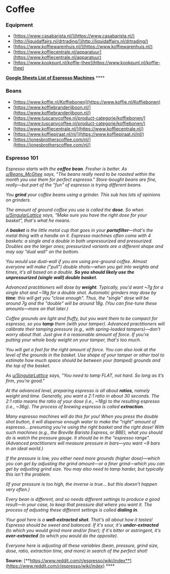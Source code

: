 # Coffee

### Equipment

* [https://www.casabarista.nl/](https://www.casabarista.nl/)
* [http://liquidaffairs.nl/drtrading/](http://liquidaffairs.nl/drtrading/)
* [https://www.koffiewarenhuis.nl/](https://www.koffiewarenhuis.nl/)
* [https://www.koffiecentrale.nl/apparatuur](https://www.koffiecentrale.nl/apparatuur)
* [https://www.kookpunt.nl/koffie-thee](https://www.kookpunt.nl/koffie-thee)

[**Google Sheets List of Espresso Machines**](https://docs.google.com/spreadsheets/d/1vJv2AGJ1ZSm1TSdoixfJADh5z1CAZjzqjmTz5vrKEj4/edit?usp=sharing) ****

### Beans

* [https://www.koffie.nl/Koffiebonen](https://www.koffie.nl/Koffiebonen)
* [https://www.koffiebranderijboon.nl/](https://www.koffiebranderijboon.nl/)
* [https://www.tuscanycoffee.nl/product-categorie/koffiebonen/](https://www.tuscanycoffee.nl/product-categorie/koffiebonen/)
* [https://www.koffiecentrale.nl/](https://www.koffiecentrale.nl/)
* [https://www.koffiepiraat.nl/nl/](https://www.koffiepiraat.nl/nl/)
* [https://jonesbrotherscoffee.com/nl/](https://jonesbrotherscoffee.com/nl/)

### Espresso 101 <a id="wiki_espresso_101"></a>

_Espresso starts with the **coffee bean**. Fresher is better. As_ [_u/Beans\_McGhee_](https://www.reddit.com/u/Beans_McGhee) _says, "The beans really need to be roasted within the month you use them for perfect espresso." Store-bought beans are fine, really—but part of the "fun" of espresso is trying different beans._

_You **grind** your coffee beans using a grinder. This sub has lots of opinions on grinders._

_The amount of ground coffee you use is called the **dose**. So when_ [_u/SingularLattice_](https://www.reddit.com/u/SingularLattice) _says, "Make sure you have the right dose for your basket", that's what he means._

_A **basket** is the little metal cup that goes in your **portafilter**—that's the metal thing with a handle on it. Espresso machines often come with 4 baskets: a single and a double in both unpressurized and pressurized. Doubles are the larger ones; pressurized variants are a different shape and may say "dual wall" on the bottom._

_You would use dual-wall if you are using pre-ground coffee. Almost everyone will make \("pull"\) double shots—when you get into weights and times, it's all based on a double. **So you should likely use the unpressurized \(single wall\) double basket.**_

_Advanced practitioners will dose by **weight**. Typically, you'd want ~7g for a single shot and ~18g for a double shot. Automatic grinders may dose by **time**: this will get you "close enough". Thus, the "single" dose will be around 7g and the "double" will be around 18g. \(You can fine-tune these amounts—more on that later.\)_

_Coffee grounds are light and fluffy, but you want them to be compact for espresso, so you **tamp** them \(with your tamper\). Advanced practitioners will calibrate their tamping pressure \(e.g., with spring-loaded tampers\)—don't worry about that. Just give it a reasonable amount of force. If you're putting your whole body weight on your tamper, that's too much._

_You will get a feel for the right amount of force. You can also look at the level of the grounds in the basket. Use shape of your tamper or other tool to estimate how much space should be between your \(tamped\) grounds and the top of the basket._

_As_ [_u/SingularLattice_](https://www.reddit.com/u/SingularLattice) _says, "You need to tamp FLAT, not hard. So long as it’s firm, you’re good."_

_At the advanced level, preparing espresso is all about **ratios**, namely weight and time. Generally, you want a 2:1 ratio in about 30 seconds. The 2:1 ratio means the ratio of your dose \(i.e., ~18g\) to the resulting espresso \(i.e., ~36g\). The process of brewing espresso is called **extraction**._

_Many espresso machines will do this for you! When you press the double shot button, it will dispense enough water to make the "right" amount of espresso... presuming you're using the right basket and the right dose! With such machines \(e.g., the Breville Barista Express, or BBE\), what you should do is watch the pressure gauge. It should be in the "espresso range". \(Advanced practitioners will measure pressure in bars—you want ~9 bars in an ideal world.\)_

_If the pressure is low, you either need more grounds \(higher dose\)—which you can get by adjusting the grind amount—or a finer grind—which you can get by adjusting grind size. You may also need to tamp harder, but typically this isn't the problem._

_\(If your pressure is too high, the inverse is true... but this doesn't happen very often.\)_

_Every bean is different, and so needs different settings to produce a good result—in your case, to keep that pressure dial where you want it. The process of adjusting these different settings is called **dialing in**._

_Your goal here is a **well-extracted shot**. That's all about how it tastes! Espresso should be sweet and balanced. If it's sour, it's **under-extracted** \(to which you would grind more and/or finer\); if it's bitter or astringent, it's **over-extracted** \(to which you would do the opposite\)._

_Everyone here is adjusting all these variables \(bean, pressure, grind size, dose, ratio, extraction time, and more\) in search of the perfect shot!_

**Source:** [**https://www.reddit.com/r/espresso/wiki/index**](https://www.reddit.com/r/espresso/wiki/index) ****

